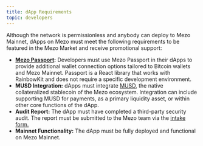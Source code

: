 ```yaml
---
title: dApp Requirements
topic: developers
---
```



Although the network is permissionless and anybody can deploy to Mezo Mainnet, dApps on Mezo must meet the following requirements to be featured in the Mezo Market and receive promotional support:

* [**Mezo Passport**](https://www.npmjs.com/package/@mezo-org/passport)**:** Developers must use Mezo Passport in their dApps to provide additional wallet connection options tailored to Bitcoin wallets and Mezo Mainnet. Passport is a React library that works with RainbowKit and does not require a specific development environment.
* **MUSD Integration:** dApps must integrate [MUSD](https://mezo.org/feature/musd), the native collateralized stablecoin of the Mezo ecosystem. Integration can include supporting MUSD for payments, as a primary liquidity asset, or within other core functions of the dApp.
* **Audit Report:** The dApp must have completed a third-party security audit. The report must be submitted to the Mezo team via the [intake form.](https://2d0lnha7ee6.typeform.com/to/CHBVzfXU)
* **Mainnet Functionality:** The dApp must be fully deployed and functional on Mezo Mainnet.
